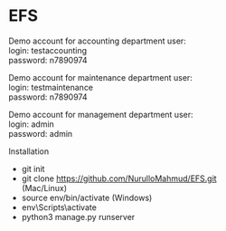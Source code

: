 # EFS
Demo account for accounting department user:  
login: testaccounting  
password: n7890974  

Demo account for maintenance department user:  
login: testmaintenance  
password: n7890974  

Demo account for management department user:  
login: admin  
password: admin  

Installation
- git init
- git clone https://github.com/NurulloMahmud/EFS.git  
  (Mac/Linux)
- source env/bin/activate
  (Windows)
- env\Scripts\activate
- python3 manage.py runserver
